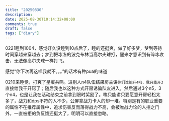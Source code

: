 ```yaml
---
title: "20250830"
description: 
date: 2025-08-30T10:14:32+08:00
comments: true
draft: false
tags: ["diary"]
---
```

0221睡到1004，感觉好久没睡到10点后了，睡的还挺爽，做了好多梦，梦到等待时间穿越来穿越去；梦到把冰冻的波克布林当高尔夫球打，醒来才意识到有碎冰攻击，无法像高尔夫球一样打飞。

感觉“你下次再这样我就不。。。”的话术有种pua的味道

0210来睡觉，打爽了星痕共鸣。进别人n4队伍结果房主讲`你们谁能开4吗，我只能开3`直接给我干开窍了；随后我也以这种方式开房诱骗队友进入，然后通过3个n5，3个n4，也是让我在活动结束之前拿到限时奖励了。唉只能讲只要愿意开房轻松太多了，战力和dps不符的人不少，公屏拿战力卡人的却一堆。特别是有的职业重要的属性不在推荐属性中，追求伤害反而落得战力不高，会被唯战力论的人拒之门外，一直被拒的负反馈还挺大了，明明可以直接忽略。
